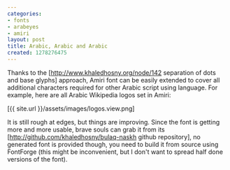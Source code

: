 ```yaml
---
categories:
- fonts
- arabeyes
- amiri
layout: post
title: Arabic, Arabic and Arabic
created: 1278276475
---
```

Thanks to the [http://www.khaledhosny.org/node/142 separation of dots and base glyphs] approach, Amiri font can be easily extended to cover all additional characters required for other Arabic script using language. For example, here are all Arabic Wikipedia logos set in Amiri:

[{{ site.url }}/assets/images/logos.view.png]
<!--break-->
It is still rough at edges, but things are improving. Since the font is getting more and more usable, brave souls can grab it from its [http://github.com/khaledhosny/bulaq-naskh github repository], no generated font is provided though, you need to build it from source using FontForge (this might be inconvenient, but I don't want to spread half done versions of the font).
